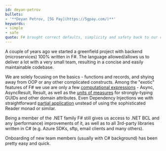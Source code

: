 ```yaml
---
id: deyan-petrov
bullets:
- '**Deyan Petrov, [5G Pay](https://5gpay.com/)**'
keywords:
- simple
- safe
quote: F# brought correct defaults, simplicity and safety back to our coding
---
```

A couple of years ago we started a greenfield project with backend (microservices) 100% written in F#. The language allowed/allows us to deliver a lot with a very small team, resulting in a concise and easily maintainable codebase.

We are solely focusing on the basics - functions and records, and shying away from OOP or any other complicated constructs. Among the "exotic" features of F# we use are only a few [computational expressions](https://learn.microsoft.com/en-us/dotnet/fsharp/language-reference/computation-expressions) - Async, AsyncResult, Result, as well as the [units of measures](https://learn.microsoft.com/en-us/dotnet/fsharp/language-reference/units-of-measure) for strongly-typing GUIDs and other domain attributes. Even Dependency Injections we with straightforward [partial application](https://fsharpforfunandprofit.com/posts/partial-application/) unstead of using the sophisticated Reader monad or similar.

Being a member of the .NET family F# still gives us access to .NET BCL and any (performance) improvements of it, as well as to all 3rd-party libraries written in C# (e.g. Azure SDKs, sftp, email clients and many others).

Onboarding of new team members (usually with C# background) has been pretty easy and quick.
